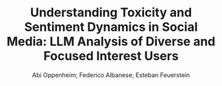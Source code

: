 ---
paperId: 8
author: Abi Oppenheim; Federico Albanese; Esteban Feuerstein
publicationauthor: Oppenheim, A. et al.
title: "Understanding Toxicity and Sentiment Dynamics in Social Media: LLM Analysis of Diverse and Focused Interest Users"
pdf: Abi_Oppenheim.pdf
poster: --
alt: --
type: Oral
topic: Computational Social Science and Cultural Analytics
subtopic: Sentiment Analysis, Stylistic Analysis, and Argument Mining
link: https://research.latinxinai.org/papers/naacl/2024/pdf/Abi_Oppenheim.pdf
conference: naacl
year: 2024
tags: naacl-2024-op
location: Mexico City, Mexico
---